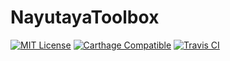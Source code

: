 
# NayutayaToolbox

[![MIT License](https://img.shields.io/badge/License-MIT-blue.svg?style=flat-square)](https://github.com/nayutaya/nayutaya-toolbox-swift/blob/master/LICENSE.txt)
[![Carthage Compatible](https://img.shields.io/badge/Carthage-compatible-4BC51D.svg?style=flat-square)](https://github.com/nayutaya/nayutaya-toolbox-swift)
[![Travis CI](https://img.shields.io/travis/nayutaya/nayutaya-toolbox-swift.svg?style=flat-square)](https://travis-ci.org/nayutaya/nayutaya-toolbox-swift)
